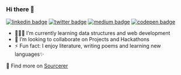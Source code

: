 ### Hi there 👋

<!--
**anmolkaur18/anmolkaur18** is a ✨ _special_ ✨ repository because its `README.md` (this file) appears on your GitHub profile.

Here are some ideas to get you started:
Projects and Hackathons
-->
[![linkedin badge](https://img.shields.io/badge/Anmol_Kaur-30302f?style=flat&logo=linkedin)](https://www.linkedin.com/in/anmol-kaur-04ba1b190)
[![twitter badge](https://img.shields.io/badge/@_AnmolKaur_-30302f?style=flat&logo=twitter)](https://twitter.com/_AnmolKaur_)
[![medium badge](https://img.shields.io/badge/AnmolKaurMinhas_-30302f?style=flat&logo=medium)](https://medium.com/@anmolkaurminhas)
[![codepen badge](https://img.shields.io/badge/AnmolKaur_-30302f?style=flat&logo=codepen)](https://codepen.io/anmolkaur18)


- 👩🏻‍💻 I’m currently learning data structures and web development
- 👯 I’m looking to collaborate on Projects and Hackathons 
- ⚡ Fun fact: I enjoy literature, writing poems and learning new languages✨

🚀 Find more on [Sourcerer](https://sourcerer.io/anmolkaur18)<!-- and [Linktree](https://linktr.ee/anmolkaur) -->

 <!--
[![Anmol Kaur LinkedIn](https://img.shields.io/badge/LinkedIn-black?style=flat&logo=linkedin)](https://www.linkedin.com/in/anmol-kaur-04ba1b1907)
![](https://img.shields.io/twitter/follow/_AnmolKaur_?style=social)![](https://img.shields.io/twitter/follow/LearningAK__?style=social) 
-->
